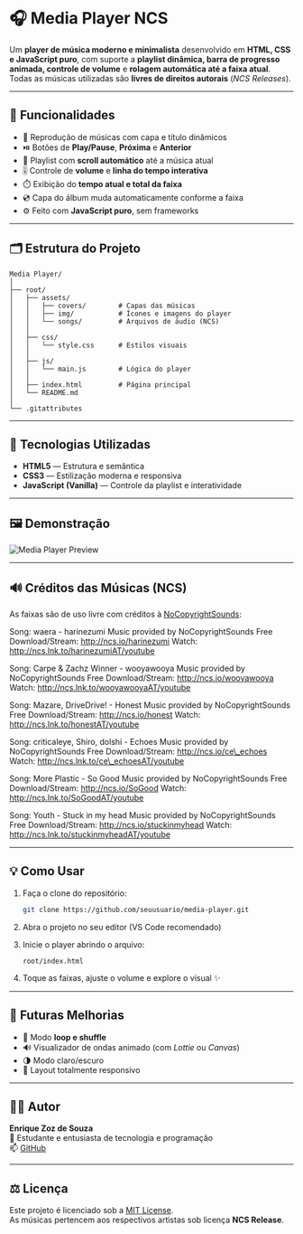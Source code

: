 # 🎧 Media Player NCS

Um **player de música moderno e minimalista** desenvolvido em **HTML, CSS e JavaScript puro**, com suporte a **playlist dinâmica, barra de progresso animada, controle de volume** e **rolagem automática até a faixa atual**.  
Todas as músicas utilizadas são **livres de direitos autorais** (*NCS Releases*).

---

## 🚀 Funcionalidades

- 🎵 Reprodução de músicas com capa e título dinâmicos  
- ⏯️ Botões de **Play/Pause**, **Próxima** e **Anterior**  
- 📜 Playlist com **scroll automático** até a música atual  
- 🎚️ Controle de **volume** e **linha do tempo interativa**  
- ⏱️ Exibição do **tempo atual e total da faixa**  
- 💿 Capa do álbum muda automaticamente conforme a faixa  
- ⚙️ Feito com **JavaScript puro**, sem frameworks  

---

## 🗂️ Estrutura do Projeto

```
Media Player/
│
├── root/
│   ├── assets/
│   │   ├── covers/        # Capas das músicas
│   │   ├── img/           # Ícones e imagens do player
│   │   └── songs/         # Arquivos de áudio (NCS)
│   │
│   ├── css/
│   │   └── style.css      # Estilos visuais
│   │
│   ├── js/
│   │   └── main.js        # Lógica do player
│   │
│   ├── index.html         # Página principal
│   └── README.md
│
└── .gitattributes
```

---

## 🧠 Tecnologias Utilizadas

- **HTML5** — Estrutura e semântica  
- **CSS3** — Estilização moderna e responsiva  
- **JavaScript (Vanilla)** — Controle da playlist e interatividade  

---

## 🖼️ Demonstração

![Media Player Preview](assets/img/Sidelmg.png)

---

## 🔊 Créditos das Músicas (NCS)

As faixas são de uso livre com créditos à [NoCopyrightSounds](https://ncs.io/):

Song: waera - harinezumi
Music provided by NoCopyrightSounds
Free Download/Stream: http://ncs.io/harinezumi
Watch: http://ncs.lnk.to/harinezumiAT/youtube

Song: Carpe & Zachz Winner - wooyawooya
Music provided by NoCopyrightSounds
Free Download/Stream: http://ncs.io/wooyawooya
Watch: http://ncs.lnk.to/wooyawooyaAT/youtube

Song: Mazare, DriveDrive! - Honest
Music provided by NoCopyrightSounds
Free Download/Stream: http://ncs.io/honest
Watch: http://ncs.lnk.to/honestAT/youtube

Song: criticaleye, Shiro, dolshi - Echoes
Music provided by NoCopyrightSounds
Free Download/Stream: http://ncs.io/ce\_echoes
Watch: http://ncs.lnk.to/ce\_echoesAT/youtube

Song: More Plastic - So Good
Music provided by NoCopyrightSounds
Free Download/Stream: http://ncs.io/SoGood
Watch: http://ncs.lnk.to/SoGoodAT/youtube

Song: Youth - Stuck in my head
Music provided by NoCopyrightSounds
Free Download/Stream: http://ncs.io/stuckinmyhead
Watch: http://ncs.lnk.to/stuckinmyheadAT/youtube



---

## 💡 Como Usar

1. Faça o clone do repositório:
   ```bash
   git clone https://github.com/seuusuario/media-player.git
   ```

2. Abra o projeto no seu editor (VS Code recomendado)

3. Inicie o player abrindo o arquivo:
   ```
   root/index.html
   ```

4. Toque as faixas, ajuste o volume e explore o visual ✨

---

## 🧩 Futuras Melhorias

- 🔁 Modo **loop e shuffle**
- 🔊 Visualizador de ondas animado (com *Lottie* ou *Canvas*)
- 🌗 Modo claro/escuro
- 📱 Layout totalmente responsivo

---

## 🧑‍💻 Autor

**Enrique Zoz de Souza**  
💼 Estudante e entusiasta de tecnologia e programação  
📫 [GitHub](https://github.com/XD-Enrique)

---

## ⚖️ Licença

Este projeto é licenciado sob a [MIT License](LICENSE).  
As músicas pertencem aos respectivos artistas sob licença **NCS Release**.
